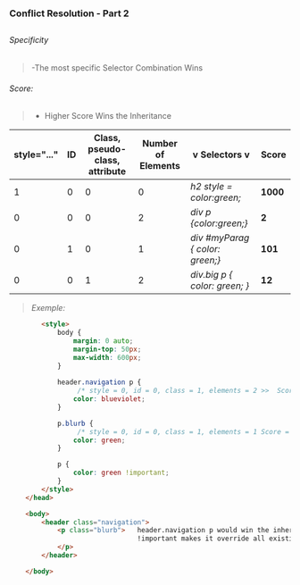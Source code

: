 ### Conflict Resolution - Part 2
##

###### Specificity
> -The most specific Selector Combination Wins

###### Score:
> - Higher Score Wins the Inheritance
> 
| style="..." | ID  | Class, pseudo-class,  attribute | Number of Elements | v Selectors v                     | Score     |
| ----------- | --- | ------------------------------- | ------------------ | --------------------------------- | --------  |
| 1           | 0   | 0                               | 0                  | *h2 style = color:green;*         | **1000**  |
| 0           | 0   | 0                               | 2                  | *div p {color:green;}*            | **2**     |
| 0           | 1   | 0                               | 1                  | *div #myParag { color: green;}*   | **101**   |
| 0           | 0   | 1                               | 2                  | *div.big p { color: green; }*     | **12**    |    

> *Exemple:*
```html
        <style>
            body {
                margin: 0 auto;
                margin-top: 50px;
                max-width: 600px;
            }
            
            header.navigation p {
                 /* style = 0, id = 0, class = 1, elements = 2 >>  Score = 12 */
                color: blueviolet;     
            } 

            p.blurb {
                 /* style = 0, id = 0, class = 1, elements = 1 Score = 11 */
                color: green;
            }

            p {
                color: green !important;
            }
        </style>
    </head>

    <body>
        <header class="navigation"> 
            <p class="blurb">   header.navigation p would win the inheritance and it will override p.blurb, but
                                !important makes it override all existing inheritance so Green Wins
            </p>
        </header>

    </body>
```